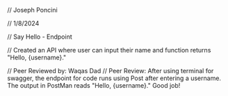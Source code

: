 // Joseph Poncini

 // 1/8/2024

 // Say Hello - Endpoint

 // Created an API where user can input their name and function returns "Hello, {username}."

// Peer Reviewed by: Waqas Dad
// Peer Review: After using terminal for swagger, the endpoint for code runs using Post after entering a username. The output in PostMan reads "Hello, {username}." Good job!
